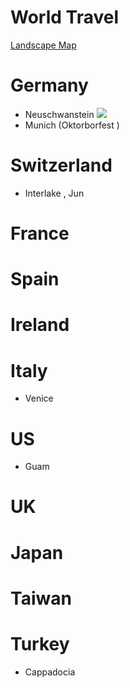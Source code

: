# World Travel

[Landscape Map](https://www.google.com/maps/d/viewer?hl=zh-TW&authuser=0&mid=1IsjjM3k4TzkOvykyrWpuR11SNbY)



# Germany
- Neuschwanstein ![](http://neimenggu.sinaimg.cn/2014/1201/U11418P1400DT20141201102913.jpg)
- Munich (Oktorborfest )

# Switzerland
- Interlake , Jun

# France

# Spain

# Ireland

# Italy
- Venice

# US
- Guam

# UK

# Japan

# Taiwan

# Turkey
- Cappadocia